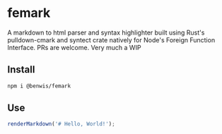 # femark

A markdown to html parser and syntax highlighter built using Rust's pulldown-cmark and syntect crate natively for Node's Foreign Function Interface. PRs are welcome. Very much a WIP

## Install

```sh
npm i @benwis/femark
```

## Use
```ts
renderMarkdown('# Hello, World!');
```
